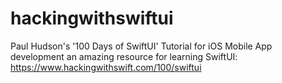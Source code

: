 # hackingwithswiftui 

Paul Hudson's '100 Days of SwiftUI'  Tutorial for iOS Mobile App development
an amazing resource for learning SwiftUI: https://www.hackingwithswift.com/100/swiftui
